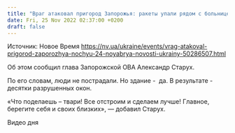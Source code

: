 ```yaml
---
title: "Враг атаковал пригород Запорожья: ракеты упали рядом с больницей"
date: Fri, 25 Nov 2022 02:37:00 +0200
draft: false
---
```

Источник: Новое Время https://nv.ua/ukraine/events/vrag-atakoval-prigorod-zaporozhya-nochyu-24-noyabrya-novosti-ukrainy-50286507.html


Об этом сообщил глава Запорожской ОВА Александр Старух.

По его словам, люди не пострадали. Но здание -  да. В результате - десятки разрушенных окон.

«Что поделаешь – твари! Все отстроим и сделаем лучше! Главное, берегите себя и своих близких», — добавил Старух.

 Видео дня   
